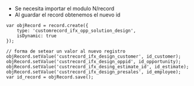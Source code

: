 - Se necesita importar el modulo N/record
- Al guardar el record obtenemos el nuevo id

~~~
var objRecord = record.create({
    type: 'customrecord_ifx_opp_solution_design',
    isDynamic: true
});

// forma de setear un valor al nuevo registro
objRecord.setValue('custrecord_ifx_design_customer', id_customer);
objRecord.setValue('custrecord_ifx_design_oppid', id_opportunity);
objRecord.setValue('custrecord_ifx_desing_estimate_id', id_estimate);
objRecord.setValue('custrecord_ifx_design_presales', id_employee);
var id_record = objRecord.save();
~~~
